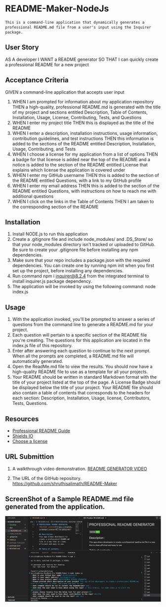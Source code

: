 # README-Maker-NodeJs
    This is a command-line application that dynamically generates a professional README.md file from a user's input using the Inquirer package.
## User Story

AS A developer
I WANT a README generator
SO THAT I can quickly create a professional README for a new project


## Acceptance Criteria

GIVEN a command-line application that accepts user input
1. WHEN I am prompted for information about my application repository
THEN a high-quality, professional README.md is generated with the title of my project and sections entitled Description, Table of Contents, Installation, Usage, License, Contributing, Tests, and Questions
2. WHEN I enter my project title
THEN this is displayed as the title of the README
3. WHEN I enter a description, installation instructions, usage information, contribution guidelines, and test instructions
THEN this information is added to the sections of the README entitled Description, Installation, Usage, Contributing, and Tests
4. WHEN I choose a license for my application from a list of options
THEN a badge for that license is added near the top of the README and a notice is added to the section of the README entitled License that explains which license the application is covered under
5. WHEN I enter my GitHub username
THEN this is added to the section of the README entitled Questions, with a link to my GitHub profile
6. WHEN I enter my email address
THEN this is added to the section of the README entitled Questions, with instructions on how to reach me with additional questions
7. WHEN I click on the links in the Table of Contents
THEN I am taken to the corresponding section of the README

## Installation

1. Install NODE.js to run this application
2. Create a .gitignore file and include node_modules/ and .DS_Store/ so that your node_modules directory isn't tracked or uploaded to GitHub. Be sure to create your .gitignore file before installing any npm dependencies.
3. Make sure that your repo includes a package.json with the required dependencies. You can create one by running npm init when you first set up the project, before installing any dependencies.
4. Run command npm i inquirer@8.2.4 from the integrated terminal to install inquirer.js package dependency.
5. The application will be invoked by using the following command: node index.js

## Usage 

1. With the application invoked, you'll be prompted to answer a series of questions from the command line to generate a README.md for your project.
2. Each question will pertain to a specific section of the README file you're creating. The questions for this application are located in the index.js file of this repository.
3. Enter after answering each question to continue to the next prompt. When all the prompts are completed, a README.md file will automatically generated. 
4. Open the ReadMe.md file to view the results. You should now have a high-quality README file to use as a template for all your projects.
5. Your README should be written in standard Markdown format with the title of your project listed at the top of the page. A License Badge should be displayed below the title of your project. Your README file should also contain a table of contents that corresponds to the headers for each section: Description, Installation, Usage, license, Contributors, Tests, Questions.

## Resources 
* [Professional README Guide](https://coding-boot-camp.github.io/full-stack/github/professional-readme-guide)
* [Shields IO](https://shields.io/category/license)
* [Choose a license](https://choosealicense.com/)
    

## URL Submittion
1. A walkthrough video demonstration.
     [README GENERATOR VIDEO](https://drive.google.com/file/d/1rRx1cGojOzw4bDjh-H7nz65mlr3CaVHF/view?usp=share_link)

2. The URL of the GitHub repository.
    https://github.com/shruthisalimath/README-Maker

## ScreenShot of a Sample README.md file generated from the application.
![Professional README Generator Screen shot](Develop/Images/Screen-shot-readme-generator.png)




    

    
   





